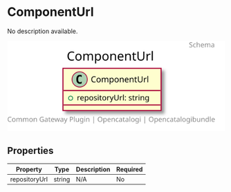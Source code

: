# ComponentUrl

No description available.

![Class Diagram](https://github.com/OpenCatalogi/OpenCatalogiBundle/blob/documentation/docs/schema/ComponentUrl.svg)

## Properties

| Property | Type | Description | Required |
|----------|------|-------------|----------|
| repositoryUrl | string | N/A | No |
